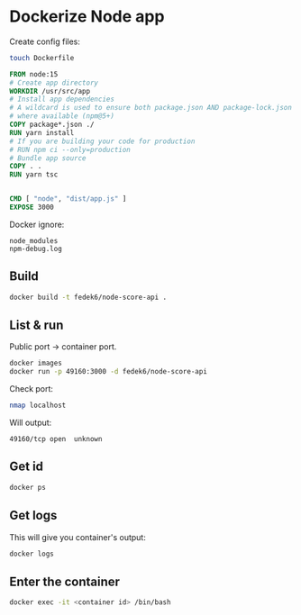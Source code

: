 # Dockerize Node app

Create config files:

```bash
touch Dockerfile
```

```Dockerfile
FROM node:15
# Create app directory
WORKDIR /usr/src/app
# Install app dependencies
# A wildcard is used to ensure both package.json AND package-lock.json are copied
# where available (npm@5+)
COPY package*.json ./
RUN yarn install
# If you are building your code for production
# RUN npm ci --only=production
# Bundle app source
COPY . .
RUN yarn tsc


CMD [ "node", "dist/app.js" ]
EXPOSE 3000
```

Docker ignore:
```.dockerignore
node_modules
npm-debug.log
```

## Build 

```bash
docker build -t fedek6/node-score-api .
```

## List & run

Public port -> container port.

```bash
docker images
docker run -p 49160:3000 -d fedek6/node-score-api
```

Check port:

```bash
nmap localhost
```

Will output: 

```
49160/tcp open  unknown
```

## Get id

```bash
docker ps
```

## Get logs

This will give you container's output:

```bash
docker logs 
```

## Enter the container

```bash
docker exec -it <container id> /bin/bash
```